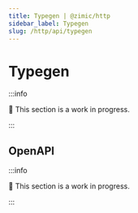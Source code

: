 ```yaml
---
title: Typegen | @zimic/http
sidebar_label: Typegen
slug: /http/api/typegen
---
```


# Typegen

:::info

🚧 This section is a work in progress.

:::

## OpenAPI

:::info

🚧 This section is a work in progress.

:::
